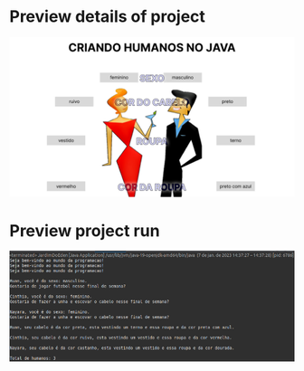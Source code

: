 # Preview details of project
![](./img/humano_java_mod.png)
# Preview project run
![](./img/humano_java_run.png)